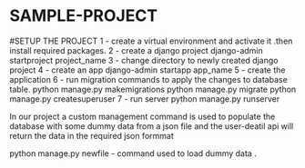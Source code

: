 # SAMPLE-PROJECT
#SETUP THE PROJECT
1 - create a virtual environment and activate it .then install required packages.
2 - create a django project
    django-admin startproject project_name
3 - change directory to newly created django project
4 - create an app
    django-admin startapp app_name
5 - create the application
6 - run migration commands to apply the changes to database table.
    python manage.py makemigrations
    python manage.py migrate
    python manage.py createsuperuser
7 - run server
    python manage.py runserver
    
    
    
In our project a custom management command is used to populate the database with some dummy data from a json file and the user-deatil
api will return the data in the required json formmat

python manage.py newfile  -  command used to load dummy data .

